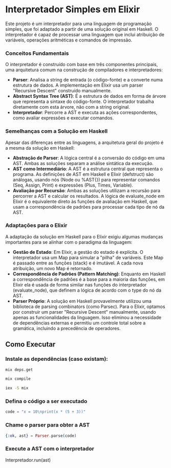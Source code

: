 # Interpretador Simples em Elixir
Este projeto é um interpretador para uma linguagem de programação simples, que foi adaptado a partir de uma solução original em Haskell. O interpretador é capaz de processar uma linguagem que inclui atribuição de variáveis, operações aritméticas e comandos de impressão.

### Conceitos Fundamentais
O interpretador é construído com base em três componentes principais, uma arquitetura comum na construção de compiladores e interpretadores:

* **Parser**: Analisa a string de entrada (o código-fonte) e a converte numa estrutura de dados. A implementação em Elixir usa um parser "Recursive Descent" construído manualmente.
* **Abstract Syntax Tree (AST)**: É a estrutura de dados em forma de árvore que representa a sintaxe do código-fonte. O interpretador trabalha diretamente com esta árvore, não com a string original.
* **Interpretador**: Percorre a AST e executa as ações correspondentes, como avaliar expressões e executar comandos.

### Semelhanças com a Solução em Haskell
Apesar das diferenças entre as linguagens, a arquitetura geral do projeto é a mesma da solução em Haskell:

* **Abstração de Parser**: A lógica central é a conversão do código em uma AST. Ambas as soluções separam a análise sintática da execução.
* **AST como Intermediário**: A AST é a estrutura central que representa o programa. As definições de AST em Haskell e Elixir (defstruct) são análogas, usando nós (Node ou %AST{}) para representar comandos (Seq, Assign, Print) e expressões (Plus, Times, Variable).
* **Avaliação por Recursão**: Ambas as soluções utilizam a recursão para percorrer a AST e calcular os resultados. A lógica de evaluate_node em Elixir é o equivalente direto às funções de avaliação em Haskell, que usam a correspondência de padrões para processar cada tipo de nó da AST.

### Adaptações para o Elixir
A adaptação da solução em Haskell para o Elixir exigiu algumas mudanças importantes para se alinhar com o paradigma da linguagem:

* **Gestão de Estado**: Em Elixir, a gestão do estado é explícita. O interpretador usa um Map para simular a "pilha" de variáveis. Este Map é passado entre as funções (stack) e é imutável. A cada nova atribuição, um novo Map é retornado.
* **Correspondência de Padrões (Pattern Matching)**: Enquanto em Haskell a correspondência de padrões é a base para a maioria das funções, em Elixir ela é usada de forma similar nas funções do interpretador (evaluate_node), que definem a lógica de acordo com o type do nó da AST.
* **Parser Próprio**: A solução em Haskell provavelmente utilizou uma biblioteca de parsing combinators (como Parsec). Para o Elixir, optamos por construir um parser "Recursive Descent" manualmente, usando apenas as funcionalidades da linguagem. Isso eliminou a necessidade de dependências externas e permitiu um controle total sobre a gramática, incluindo a precedência de operadores.

## Como Executar
### Instale as dependências (caso existam):

```bash
mix deps.get
```
```bash
mix compile
```
```bash
iex -S mix
```
### Defina o código a ser executado
```elixir
code = "x = 10\nprint(x * (5 + 3))"
```
### Chame o parser para obter a AST
```elixir
{:ok, ast} = Parser.parse(code)
```
### Execute a AST com o interpretador
Interpretador.run(ast)
```